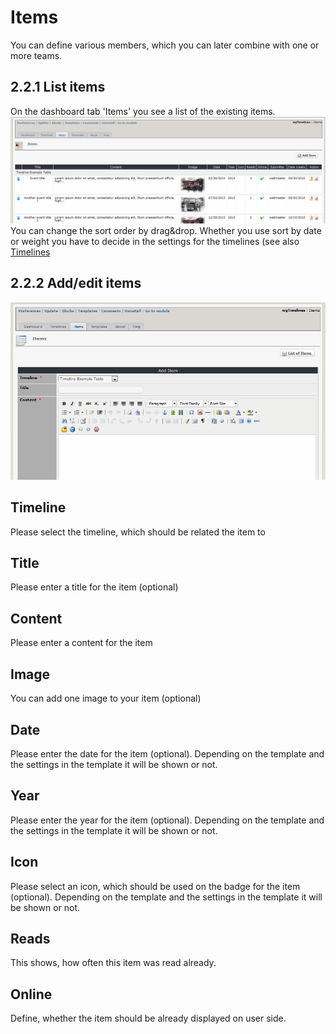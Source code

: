 # Items

You can define various members, which you can later combine with one or more teams.

## 2.2.1 List items

On the dashboard tab 'Items' you see a list of the existing items. ![](../../.gitbook/assets/2admin_items_list%20%282%29.png) You can change the sort order by drag&drop. Whether you use sort by date or weight you have to decide in the settings for the timelines \(see also [Timelines](timelines.md)

## 2.2.2 Add/edit items

![](../../.gitbook/assets/2admin_items_add%20%281%29.png)

## Timeline

Please select the timeline, which should be related the item to

## Title

Please enter a title for the item \(optional\)

## Content

Please enter a content for the item

## Image

You can add one image to your item \(optional\)

## Date

Please enter the date for the item \(optional\). Depending on the template and the settings in the template it will be shown or not.

## Year

Please enter the year for the item \(optional\). Depending on the template and the settings in the template it will be shown or not.

## Icon

Please select an icon, which should be used on the badge for the item \(optional\). Depending on the template and the settings in the template it will be shown or not.

## Reads

This shows, how often this item was read already.

## Online

Define, whether the item should be already displayed on user side.

